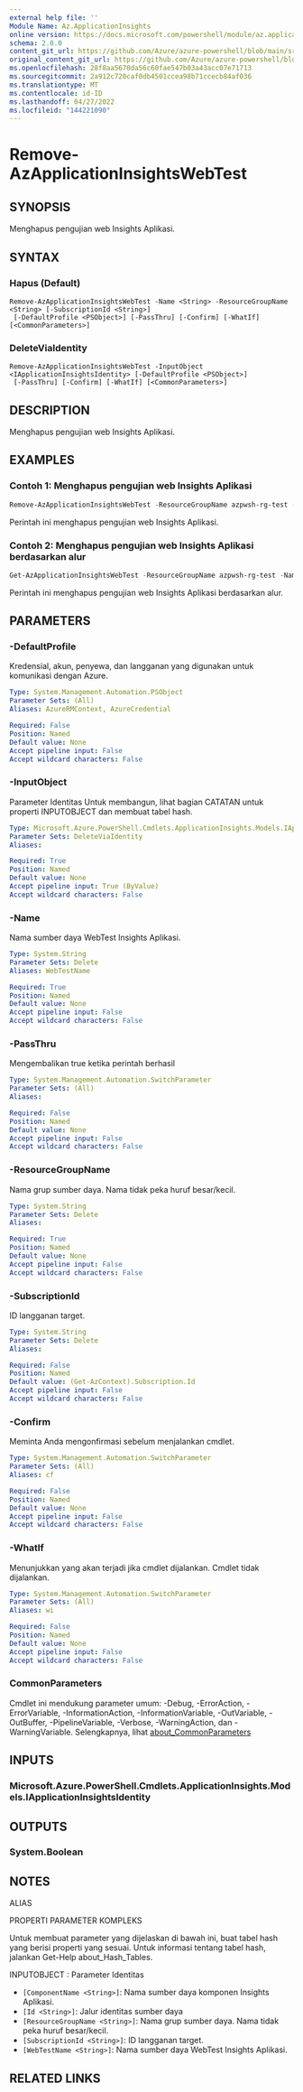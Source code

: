 ```yaml
---
external help file: ''
Module Name: Az.ApplicationInsights
online version: https://docs.microsoft.com/powershell/module/az.applicationinsights/remove-azapplicationinsightswebtest
schema: 2.0.0
content_git_url: https://github.com/Azure/azure-powershell/blob/main/src/ApplicationInsights/ApplicationInsights/help/Remove-AzApplicationInsightsWebTest.md
original_content_git_url: https://github.com/Azure/azure-powershell/blob/main/src/ApplicationInsights/ApplicationInsights/help/Remove-AzApplicationInsightsWebTest.md
ms.openlocfilehash: 28f8aa5670da56c60fae547b03a43acc07e71713
ms.sourcegitcommit: 2a912c720caf0db4501ccea98b71ccecb84af036
ms.translationtype: MT
ms.contentlocale: id-ID
ms.lasthandoff: 04/27/2022
ms.locfileid: "144221090"
---
```

# Remove-AzApplicationInsightsWebTest

## SYNOPSIS
Menghapus pengujian web Insights Aplikasi.

## SYNTAX

### Hapus (Default)
```
Remove-AzApplicationInsightsWebTest -Name <String> -ResourceGroupName <String> [-SubscriptionId <String>]
 [-DefaultProfile <PSObject>] [-PassThru] [-Confirm] [-WhatIf] [<CommonParameters>]
```

### DeleteViaIdentity
```
Remove-AzApplicationInsightsWebTest -InputObject <IApplicationInsightsIdentity> [-DefaultProfile <PSObject>]
 [-PassThru] [-Confirm] [-WhatIf] [<CommonParameters>]
```

## DESCRIPTION
Menghapus pengujian web Insights Aplikasi.

## EXAMPLES

### Contoh 1: Menghapus pengujian web Insights Aplikasi
```powershell
Remove-AzApplicationInsightsWebTest -ResourceGroupName azpwsh-rg-test -Name standardwebtest01-lucasappinsights
```

Perintah ini menghapus pengujian web Insights Aplikasi.

### Contoh 2: Menghapus pengujian web Insights Aplikasi berdasarkan alur
```powershell
Get-AzApplicationInsightsWebTest -ResourceGroupName azpwsh-rg-test -Name webtest01-lucasappinsights | Remove-AzApplicationInsightsWebTest
```

Perintah ini menghapus pengujian web Insights Aplikasi berdasarkan alur.

## PARAMETERS

### -DefaultProfile
Kredensial, akun, penyewa, dan langganan yang digunakan untuk komunikasi dengan Azure.

```yaml
Type: System.Management.Automation.PSObject
Parameter Sets: (All)
Aliases: AzureRMContext, AzureCredential

Required: False
Position: Named
Default value: None
Accept pipeline input: False
Accept wildcard characters: False
```

### -InputObject
Parameter Identitas Untuk membangun, lihat bagian CATATAN untuk properti INPUTOBJECT dan membuat tabel hash.

```yaml
Type: Microsoft.Azure.PowerShell.Cmdlets.ApplicationInsights.Models.IApplicationInsightsIdentity
Parameter Sets: DeleteViaIdentity
Aliases:

Required: True
Position: Named
Default value: None
Accept pipeline input: True (ByValue)
Accept wildcard characters: False
```

### -Name
Nama sumber daya WebTest Insights Aplikasi.

```yaml
Type: System.String
Parameter Sets: Delete
Aliases: WebTestName

Required: True
Position: Named
Default value: None
Accept pipeline input: False
Accept wildcard characters: False
```

### -PassThru
Mengembalikan true ketika perintah berhasil

```yaml
Type: System.Management.Automation.SwitchParameter
Parameter Sets: (All)
Aliases:

Required: False
Position: Named
Default value: None
Accept pipeline input: False
Accept wildcard characters: False
```

### -ResourceGroupName
Nama grup sumber daya.
Nama tidak peka huruf besar/kecil.

```yaml
Type: System.String
Parameter Sets: Delete
Aliases:

Required: True
Position: Named
Default value: None
Accept pipeline input: False
Accept wildcard characters: False
```

### -SubscriptionId
ID langganan target.

```yaml
Type: System.String
Parameter Sets: Delete
Aliases:

Required: False
Position: Named
Default value: (Get-AzContext).Subscription.Id
Accept pipeline input: False
Accept wildcard characters: False
```

### -Confirm
Meminta Anda mengonfirmasi sebelum menjalankan cmdlet.

```yaml
Type: System.Management.Automation.SwitchParameter
Parameter Sets: (All)
Aliases: cf

Required: False
Position: Named
Default value: None
Accept pipeline input: False
Accept wildcard characters: False
```

### -WhatIf
Menunjukkan yang akan terjadi jika cmdlet dijalankan.
Cmdlet tidak dijalankan.

```yaml
Type: System.Management.Automation.SwitchParameter
Parameter Sets: (All)
Aliases: wi

Required: False
Position: Named
Default value: None
Accept pipeline input: False
Accept wildcard characters: False
```

### CommonParameters
Cmdlet ini mendukung parameter umum: -Debug, -ErrorAction, -ErrorVariable, -InformationAction, -InformationVariable, -OutVariable, -OutBuffer, -PipelineVariable, -Verbose, -WarningAction, dan -WarningVariable. Selengkapnya, lihat [about_CommonParameters](http://go.microsoft.com/fwlink/?LinkID=113216)

## INPUTS

### Microsoft.Azure.PowerShell.Cmdlets.ApplicationInsights.Models.IApplicationInsightsIdentity

## OUTPUTS

### System.Boolean

## NOTES

ALIAS

PROPERTI PARAMETER KOMPLEKS

Untuk membuat parameter yang dijelaskan di bawah ini, buat tabel hash yang berisi properti yang sesuai. Untuk informasi tentang tabel hash, jalankan Get-Help about_Hash_Tables.


INPUTOBJECT <IApplicationInsightsIdentity>: Parameter Identitas
  - `[ComponentName <String>]`: Nama sumber daya komponen Insights Aplikasi.
  - `[Id <String>]`: Jalur identitas sumber daya
  - `[ResourceGroupName <String>]`: Nama grup sumber daya. Nama tidak peka huruf besar/kecil.
  - `[SubscriptionId <String>]`: ID langganan target.
  - `[WebTestName <String>]`: Nama sumber daya WebTest Insights Aplikasi.

## RELATED LINKS

